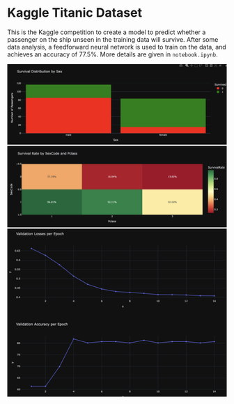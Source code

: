 # Kaggle Titanic Dataset

This is the Kaggle competition to create a model to predict whether a passenger on the ship unseen in the training data will survive. After some data analysis, a feedforward neural network is used to train on the data, and achieves an accuracy of 77.5%. More details are given in `notebook.ipynb`.

![](./survival_distribution.png)
![](./correlation_survival.png)
![](./validation_accuracy.png)
